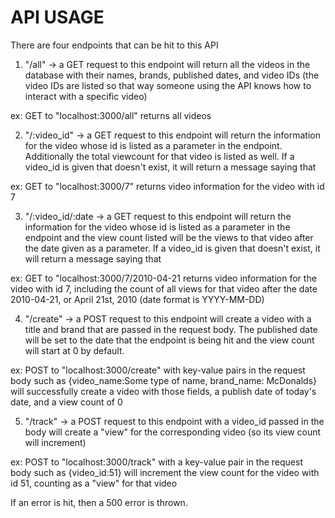 API USAGE
==================================
There are four endpoints that can be hit to this API

1. "/all" -> a GET request to this endpoint will return all the videos in the database with their names, brands, published dates, and video IDs (the video IDs are listed so that way someone using the API knows how to interact with a specific video)

ex: GET to "localhost:3000/all" returns all videos

2. "/:video_id" -> a GET request to this endpoint will return the information for the video whose id is listed as a parameter in the endpoint. Additionally the total viewcount for that video is listed as well. If a video_id is given that doesn't exist, it will return a message saying that

ex: GET to "localhost:3000/7" returns video information for the video with id 7

3. "/:video_id/:date -> a GET request to this endpoint will return the information for the video whose id is listed as a parameter in the endpoint and the view count listed will be the views to that video after the date given as a parameter. If a video_id is given that doesn't exist, it will return a message saying that

ex: GET to "localhost:3000/7/2010-04-21 returns video information for the video with id 7, including the count of all views for that video after the date 2010-04-21, or April 21st, 2010 (date format is YYYY-MM-DD)

4. "/create" -> a POST request to this endpoint will create a video with a title and brand that are passed in the request body. The published date will be set to the date that the endpoint is being hit and the view count will start at 0 by default.

ex: POST to "localhost:3000/create" with key-value pairs in the request body such as {video_name:Some type of name, brand_name: McDonalds} will successfully create a video with those fields, a publish date of today's date, and a view count of 0

5. "/track" -> a POST request to this endpoint with a video_id passed in the body will create a "view" for the corresponding video (so its view count will increment)

ex: POST to "localhost:3000/track" with a key-value pair in the request body such as {video_id:51} will increment the view count for the video with id 51, counting as a "view" for that video

If an error is hit, then a 500 error is thrown.